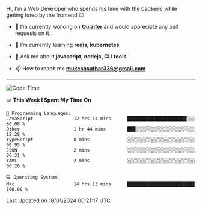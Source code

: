 Hi, I'm a Web Developer who spends his time with the backend while getting lured by the frontend 😜

- 🔭 I’m currently working on **[Quizifer](https://github.com/SutharMukesh/Quizifer/)** and would appreciate any pull requests on it.

- 🌱 I’m currently learning **redis, kubernetes**

- 💬 Ask me about **javascript, nodejs, CLI tools**

- 📫 How to reach me **mukeshsuthar336@gmail.com**

---
<!--START_SECTION:waka-->
![Code Time](http://img.shields.io/badge/Code%20Time-2%2C753%20hrs%203%20mins-blue)

📊 **This Week I Spent My Time On** 

```text
💬 Programming Languages: 
JavaScript               12 hrs 14 mins      ██████████████████████░░░   86.08 % 
Other                    1 hr 44 mins        ███░░░░░░░░░░░░░░░░░░░░░░   12.28 % 
TypeScript               8 mins              ░░░░░░░░░░░░░░░░░░░░░░░░░   00.95 % 
JSON                     2 mins              ░░░░░░░░░░░░░░░░░░░░░░░░░   00.31 % 
YAML                     2 mins              ░░░░░░░░░░░░░░░░░░░░░░░░░   00.26 % 

💻 Operating System: 
Mac                      14 hrs 13 mins      █████████████████████████   100.00 % 
```


 Last Updated on 18/01/2024 00:21:17 UTC
<!--END_SECTION:waka-->
